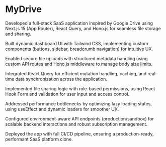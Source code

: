 # MyDrive
Developed a full-stack SaaS application inspired by Google Drive using Next.js 15 (App Router), React Query, and Hono.js for seamless file storage and sharing.

Built dynamic dashboard UI with Tailwind CSS, implementing custom components (buttons, sidebar, breadcrumb navigation) for intuitive UX.

Enabled secure file uploads with structured metadata handling using custom API routes and Hono.js middleware to manage body size limits.

Integrated React Query for efficient mutation handling, caching, and real-time data synchronization across the application.

Implemented file sharing logic with role-based permissions, using React Hook Form and validation for user input and access control.

Addressed performance bottlenecks by optimizing lazy loading states, using useEffect and dynamic loaders for smoother UX.

Configured environment-aware API endpoints (production/sandbox) for scalable backend interactions and robust subscription management.

Deployed the app with full CI/CD pipeline, ensuring a production-ready, performant SaaS platform clone.
